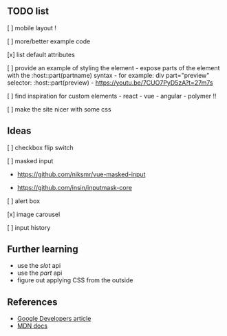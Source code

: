 ## TODO list

[ ] mobile layout !

[ ] more/better example code

[x] list default attributes

[ ] provide an example of styling the element
    - expose parts of the element with the :host::part(partname) syntax
    - for example:
        div part="preview"
        selector: :host::part(preview)
    - https://youtu.be/7CUO7PyD5zA?t=27m7s

[ ] find inspiration for custom elements
    - react
    - vue
    - angular
    - polymer !!

[ ] make the site nicer with some css



## Ideas

[ ] checkbox flip switch

[ ] masked input

- https://github.com/niksmr/vue-masked-input

- https://github.com/insin/inputmask-core

[ ] alert box

[x] image carousel

[ ] input history



## Further learning

- use the *slot* api
- use the *part* api
- figure out applying CSS from the outside



## References
- [Google Developers article](https://developers.google.com/web/fundamentals/web-components/customelements)
- [MDN docs](https://developer.mozilla.org/en-US/docs/Web/API/Window/customElements)
